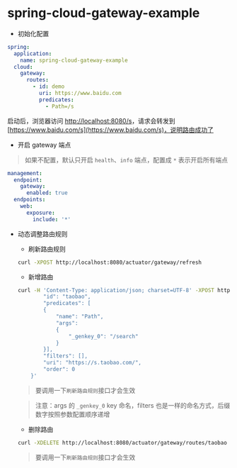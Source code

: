 # spring-cloud-gateway-example

- 初始化配置
```yaml
spring:
  application:
    name: spring-cloud-gateway-example
  cloud:
    gateway:
      routes:
        - id: demo
          uri: https://www.baidu.com
          predicates:
            - Path=/s
```
启动后，浏览器访问 [http://localhost:8080/s](http://localhost:8080/s)，请求会转发到 [https://www.baidu.com/s](https://www.baidu.com/s)，说明路由成功了

- 开启 gateway 端点
> 如果不配置，默认只开启 `health`、`info` 端点，配置成 `*` 表示开启所有端点
```yaml
management:
  endpoint:
    gateway:
      enabled: true
  endpoints:
    web:
      exposure:
        include: '*'
```

- 动态调整路由规则
    - 刷新路由规则
    ```sh
    curl -XPOST http://localhost:8080/actuator/gateway/refresh
    ```
    
    - 新增路由
    ```sh
    curl -H 'Content-Type: application/json; charset=UTF-8' -XPOST http://localhost:8080/actuator/gateway/routes/taobao -d '{
            "id": "taobao",
            "predicates": [
            {
                "name": "Path",
                "args":
                {
                    "_genkey_0": "/search"
                }
            }],
            "filters": [],
            "uri": "https://s.taobao.com/",
            "order": 0
        }'
    ```
    > 要调用一下`刷新路由规则`接口才会生效
    
    > 注意：args 的 `_genkey_0` key 命名，filters 也是一样的命名方式，后缀数字按照参数配置顺序递增
    
    - 删除路由
    ```sh
    curl -XDELETE http://localhost:8080/actuator/gateway/routes/taobao
    ```
    > 要调用一下`刷新路由规则`接口才会生效
    
    